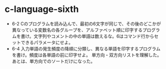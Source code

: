 # c-language-sixth

- 6-2 Cのプログラムを読み込んで、最初の6文字が同じで、その後のどこかが異なっている変数名の各グループを、アルファベット順に印字するプログラムを書け。文字列やコメントの中の単語は数えるな。6はコマンド行からセットできるパラメータにせよ。
- 6-4 入力単語の発生頻度の降順に分類し、異なる単語を印字するプログラムを書け。頻度は各単語の前に印字せよ。 単方向・双方向リストを理解した。あとは、単方向でのソートだけになった。
